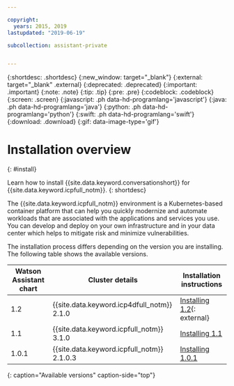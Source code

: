 ```yaml
---

copyright:
  years: 2015, 2019
lastupdated: "2019-06-19"

subcollection: assistant-private


---
```


{:shortdesc: .shortdesc}
{:new_window: target="_blank"}
{:external: target="_blank" .external}
{:deprecated: .deprecated}
{:important: .important}
{:note: .note}
{:tip: .tip}
{:pre: .pre}
{:codeblock: .codeblock}
{:screen: .screen}
{:javascript: .ph data-hd-programlang='javascript'}
{:java: .ph data-hd-programlang='java'}
{:python: .ph data-hd-programlang='python'}
{:swift: .ph data-hd-programlang='swift'}
{:download: .download}
{:gif: data-image-type='gif'}

# Installation overview
{: #install}

Learn how to install {{site.data.keyword.conversationshort}} for {{site.data.keyword.icpfull_notm}}.
{: shortdesc}

The {{site.data.keyword.icpfull_notm}} environment is a Kubernetes-based container platform that can help you quickly modernize and automate workloads that are associated with the applications and services you use. You can develop and deploy on your own infrastructure and in your data center which helps to mitigate risk and minimize vulnerabilities.

The installation process differs depending on the version you are installing. The following table shows the available versions.

| Watson Assistant chart | Cluster details | Installation instructions |
|------------------------|---------------------------|-------------------|
| 1.2                    | {{site.data.keyword.icp4dfull_notm}} 2.1.0 | [Installing 1.2](/docs/services/assistant-data?topic=assistant-data-install-120){: external} |
| 1.1                    | {{site.data.keyword.icpfull_notm}} 3.1.0 | [Installing 1.1](/docs/services/assistant-icp?topic=assistant-private-install-110) |
| 1.0.1                  | {{site.data.keyword.icpfull_notm}} 2.1.0.3 | [Installing 1.0.1](/docs/services/assistant-icp?topic=assistant-private-install-101) |
{: caption="Available versions" caption-side="top"}
